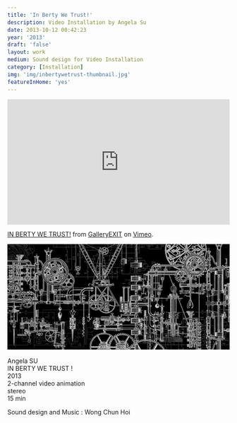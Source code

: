 ```yaml
---
title: 'In Berty We Trust!'
description: Video Installation by Angela Su
date: 2013-10-12 00:42:23
year: '2013'
draft: 'false'
layout: work
medium: Sound design for Video Installation 
category: [Installation]
img: 'img/inbertywetrust-thumbnail.jpg'
featureInHome: 'yes'
---
```


<div style="padding:56.25% 0 0 0;position:relative;"><iframe src="https://player.vimeo.com/video/80347712?h=cc0de4c454&byline=0&portrait=0" style="position:absolute;top:0;left:0;width:100%;height:100%;" frameborder="0" allow="autoplay; fullscreen; picture-in-picture" allowfullscreen></iframe></div><script src="https://player.vimeo.com/api/player.js"></script>
<p><a href="https://vimeo.com/80347712">IN BERTY WE TRUST!</a> from <a href="https://vimeo.com/user5247840">GalleryEXIT</a> on <a href="https://vimeo.com">Vimeo</a>.</p>

![Alt text](/img/inbertywetrust-thumbnail.jpg)

Angela SU  
IN BERTY WE TRUST !  
2013  
2-channel video animation  
stereo  
15 min  

Sound design and Music : Wong Chun Hoi  

